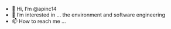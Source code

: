 - 👋 Hi, I’m @apinc14
- 👀 I’m interested in ... the environment and software engineering 
- 📫 How to reach me ... 


<!---
apinc14/apinc14 is a ✨ special ✨ repository because its `README.md` (this file) appears on your GitHub profile.
You can click the Preview link to take a look at your changes.
--->
